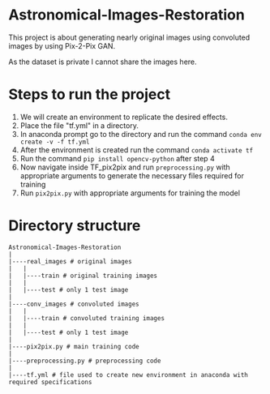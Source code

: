 # Astronomical-Images-Restoration
This project is about generating nearly original images using convoluted images by using Pix-2-Pix GAN.

As the dataset is private I cannot share the images here. 

# Steps to run the project

1. We will create an environment to replicate the desired effects.
2. Place the file "tf.yml" in a directory.
3. In anaconda prompt go to the directory and run the command `conda env create -v -f tf.yml`
4. After the environment is created run the command `conda activate tf`
5. Run the command `pip install opencv-python` after step 4
6. Now navigate inside TF_pix2pix and run `preprocessing.py` with appropriate arguments to generate the necessary files required for training 
7. Run `pix2pix.py` with appropriate arguments for training the model

# Directory structure 
```
Astronomical-Images-Restoration
|
|----real_images # original images 
|	|
|	|----train # original training images
|	|
|	|----test # only 1 test image
|
|----conv_images # convoluted images
|	|
|	|----train # convoluted training images
|	|
|	|----test # only 1 test image
|
|----pix2pix.py # main training code 
|
|----preprocessing.py # preprocessing code 
|
|----tf.yml # file used to create new environment in anaconda with required specifications
```
